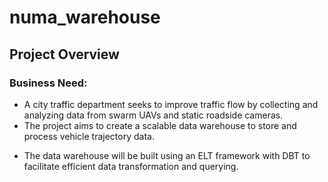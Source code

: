 ﻿# numa_warehouse

## Project Overview
### Business Need:

- A city traffic department seeks to improve traffic flow by collecting and analyzing data from swarm UAVs and static roadside cameras.
- The project aims to create a scalable data warehouse to store and process vehicle trajectory data.
* The data warehouse will be built using an ELT framework with DBT to facilitate efficient data transformation and querying.

